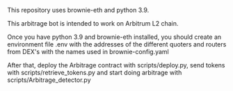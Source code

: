 This repository uses brownie-eth and python 3.9.

This arbitrage bot is intended to work on Arbitrum L2 chain.

Once you have python 3.9 and brownie-eth installed, you should create an environment file .env with the addresses of the different quoters and routers from DEX's with the names used in brownie-config.yaml

After that, deploy the Arbitrage contract with scripts/deploy.py, send tokens with scripts/retrieve_tokens.py and start doing arbitrage with scripts/Arbitrage_detector.py 



